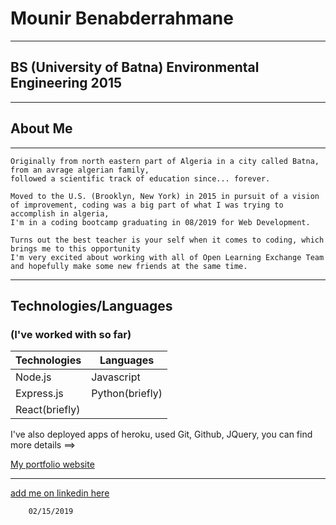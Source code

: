 # Mounir Benabderrahmane

---

## BS (University of Batna) Environmental Engineering 2015

---

## About Me

---
    Originally from north eastern part of Algeria in a city called Batna, from an avrage algerian family, 
    followed a scientific track of education since... forever.
    
    Moved to the U.S. (Brooklyn, New York) in 2015 in pursuit of a vision of improvement, coding was a big part of what I was trying to accomplish in algeria,
    I'm in a coding bootcamp graduating in 08/2019 for Web Development.
    
    Turns out the best teacher is your self when it comes to coding, which brings me to this opportunity 
    I'm very excited about working with all of Open Learning Exchange Team and hopefully make some new friends at the same time.
    
---
## Technologies/Languages 
### (I've worked with so far)


| Technologies  | Languages      | 
|---------------|----------------|
| Node.js       | Javascript     |
| Express.js    | Python(briefly)|
| React(briefly)| 

I've also deployed apps of heroku, used Git, Github, JQuery, you can find more details ==>

[My portfolio website](https://www.mounirb.com/)

---
    
 [add me on linkedin here](https://www.linkedin.com/in/mounir-benabderrahmane-16837814a/)
    
    
        02/15/2019
    
    
    

